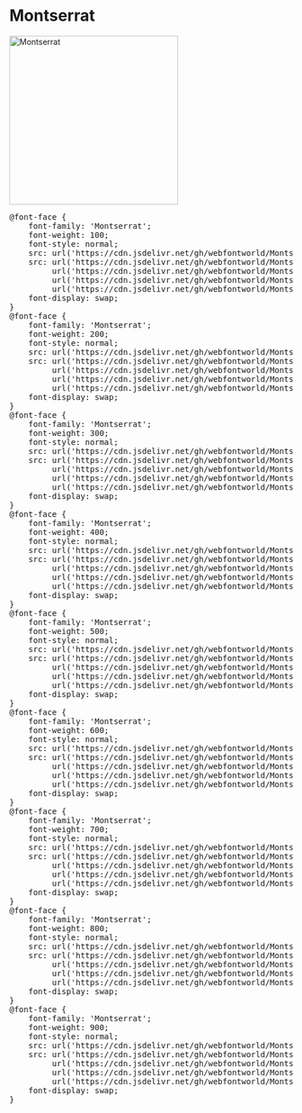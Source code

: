 # Montserrat

<a href="https://wess.tistory.com" target="_blank">
    <img src="https://webfontworld.github.io/Montserrat/Montserrat.jpg" alt="Montserrat" style="width:300px">
</a>
<pre>
@font-face {
    font-family: 'Montserrat';
    font-weight: 100;
    font-style: normal;
    src: url('https://cdn.jsdelivr.net/gh/webfontworld/Montserrat/Montserrat-Thin.eot');
    src: url('https://cdn.jsdelivr.net/gh/webfontworld/Montserrat/Montserrat-Thin.eot?#iefix') format('embedded-opentype'),
         url('https://cdn.jsdelivr.net/gh/webfontworld/Montserrat/Montserrat-Thin.woff2') format('woff2'),
         url('https://cdn.jsdelivr.net/gh/webfontworld/Montserrat/Montserrat-Thin.woff') format('woff'),
         url('https://cdn.jsdelivr.net/gh/webfontworld/Montserrat/Montserrat-Thin.ttf') format("truetype");
    font-display: swap;
} 
@font-face {
    font-family: 'Montserrat';
    font-weight: 200;
    font-style: normal;
    src: url('https://cdn.jsdelivr.net/gh/webfontworld/Montserrat/Montserrat-ExtraLight.eot');
    src: url('https://cdn.jsdelivr.net/gh/webfontworld/Montserrat/Montserrat-ExtraLight.eot?#iefix') format('embedded-opentype'),
         url('https://cdn.jsdelivr.net/gh/webfontworld/Montserrat/Montserrat-ExtraLight.woff2') format('woff2'),
         url('https://cdn.jsdelivr.net/gh/webfontworld/Montserrat/Montserrat-ExtraLight.woff') format('woff'),
         url('https://cdn.jsdelivr.net/gh/webfontworld/Montserrat/Montserrat-ExtraLight.ttf') format("truetype");
    font-display: swap;
} 
@font-face {
    font-family: 'Montserrat';
    font-weight: 300;
    font-style: normal;
    src: url('https://cdn.jsdelivr.net/gh/webfontworld/Montserrat/Montserrat-Light.eot');
    src: url('https://cdn.jsdelivr.net/gh/webfontworld/Montserrat/Montserrat-Light.eot?#iefix') format('embedded-opentype'),
         url('https://cdn.jsdelivr.net/gh/webfontworld/Montserrat/Montserrat-Light.woff2') format('woff2'),
         url('https://cdn.jsdelivr.net/gh/webfontworld/Montserrat/Montserrat-Light.woff') format('woff'),
         url('https://cdn.jsdelivr.net/gh/webfontworld/Montserrat/Montserrat-Light.ttf') format("truetype");
    font-display: swap;
} 
@font-face {
    font-family: 'Montserrat';
    font-weight: 400;
    font-style: normal;
    src: url('https://cdn.jsdelivr.net/gh/webfontworld/Montserrat/Montserrat-Regular.eot');
    src: url('https://cdn.jsdelivr.net/gh/webfontworld/Montserrat/Montserrat-Regular.eot?#iefix') format('embedded-opentype'),
         url('https://cdn.jsdelivr.net/gh/webfontworld/Montserrat/Montserrat-Regular.woff2') format('woff2'),
         url('https://cdn.jsdelivr.net/gh/webfontworld/Montserrat/Montserrat-Regular.woff') format('woff'),
         url('https://cdn.jsdelivr.net/gh/webfontworld/Montserrat/Montserrat-Regular.ttf') format("truetype");
    font-display: swap;
} 
@font-face {
    font-family: 'Montserrat';
    font-weight: 500;
    font-style: normal;
    src: url('https://cdn.jsdelivr.net/gh/webfontworld/Montserrat/Montserrat-Medium.eot');
    src: url('https://cdn.jsdelivr.net/gh/webfontworld/Montserrat/Montserrat-Medium.eot?#iefix') format('embedded-opentype'),
         url('https://cdn.jsdelivr.net/gh/webfontworld/Montserrat/Montserrat-Medium.woff2') format('woff2'),
         url('https://cdn.jsdelivr.net/gh/webfontworld/Montserrat/Montserrat-Medium.woff') format('woff'),
         url('https://cdn.jsdelivr.net/gh/webfontworld/Montserrat/Montserrat-Medium.ttf') format("truetype");
    font-display: swap;
} 
@font-face {
    font-family: 'Montserrat';
    font-weight: 600;
    font-style: normal;
    src: url('https://cdn.jsdelivr.net/gh/webfontworld/Montserrat/Montserrat-SemiBold.eot');
    src: url('https://cdn.jsdelivr.net/gh/webfontworld/Montserrat/Montserrat-SemiBold.eot?#iefix') format('embedded-opentype'),
         url('https://cdn.jsdelivr.net/gh/webfontworld/Montserrat/Montserrat-SemiBold.woff2') format('woff2'),
         url('https://cdn.jsdelivr.net/gh/webfontworld/Montserrat/Montserrat-SemiBold.woff') format('woff'),
         url('https://cdn.jsdelivr.net/gh/webfontworld/Montserrat/Montserrat-SemiBold.ttf') format("truetype");
    font-display: swap;
} 
@font-face {
    font-family: 'Montserrat';
    font-weight: 700;
    font-style: normal;
    src: url('https://cdn.jsdelivr.net/gh/webfontworld/Montserrat/Montserrat-Bold.eot');
    src: url('https://cdn.jsdelivr.net/gh/webfontworld/Montserrat/Montserrat-Bold.eot?#iefix') format('embedded-opentype'),
         url('https://cdn.jsdelivr.net/gh/webfontworld/Montserrat/Montserrat-Bold.woff2') format('woff2'),
         url('https://cdn.jsdelivr.net/gh/webfontworld/Montserrat/Montserrat-Bold.woff') format('woff'),
         url('https://cdn.jsdelivr.net/gh/webfontworld/Montserrat/Montserrat-Bold.ttf') format("truetype");
    font-display: swap;
} 
@font-face {
    font-family: 'Montserrat';
    font-weight: 800;
    font-style: normal;
    src: url('https://cdn.jsdelivr.net/gh/webfontworld/Montserrat/Montserrat-ExtraBold.eot');
    src: url('https://cdn.jsdelivr.net/gh/webfontworld/Montserrat/Montserrat-ExtraBold.eot?#iefix') format('embedded-opentype'),
         url('https://cdn.jsdelivr.net/gh/webfontworld/Montserrat/Montserrat-ExtraBold.woff2') format('woff2'),
         url('https://cdn.jsdelivr.net/gh/webfontworld/Montserrat/Montserrat-ExtraBold.woff') format('woff'),
         url('https://cdn.jsdelivr.net/gh/webfontworld/Montserrat/Montserrat-ExtraBold.ttf') format("truetype");
    font-display: swap;
} 
@font-face {
    font-family: 'Montserrat';
    font-weight: 900;
    font-style: normal;
    src: url('https://cdn.jsdelivr.net/gh/webfontworld/Montserrat/Montserrat-Black.eot');
    src: url('https://cdn.jsdelivr.net/gh/webfontworld/Montserrat/Montserrat-Black.eot?#iefix') format('embedded-opentype'),
         url('https://cdn.jsdelivr.net/gh/webfontworld/Montserrat/Montserrat-Black.woff2') format('woff2'),
         url('https://cdn.jsdelivr.net/gh/webfontworld/Montserrat/Montserrat-Black.woff') format('woff'),
         url('https://cdn.jsdelivr.net/gh/webfontworld/Montserrat/Montserrat-Black.ttf') format("truetype");
    font-display: swap;
} 
</pre>

